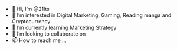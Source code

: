 - 👋 Hi, I’m @21lts
- 👀 I’m interested in Digital Marketing, Gaming, Reading manga and Cryptocurrency
- 🌱 I’m currently learning Marketing Strategy
- 💞️ I’m looking to collaborate on 
- 📫 How to reach me ...

<!---
21lts/21lts is a ✨ special ✨ repository because its `README.md` (this file) appears on your GitHub profile.
You can click the Preview link to take a look at your changes.
--->

